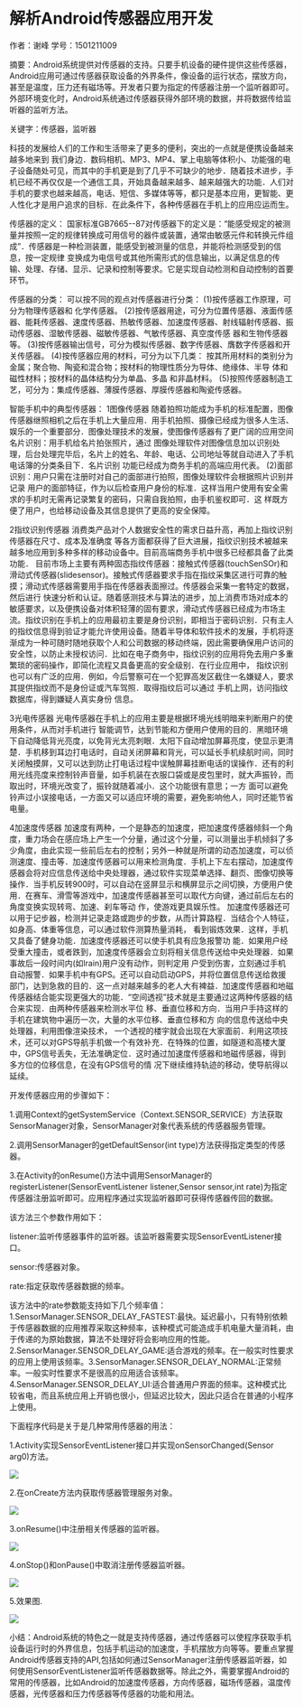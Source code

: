 # 解析Android传感器应用开发

作者：谢峰
学号：1501211009

摘要：Android系统提供对传感器的支持。只要手机设备的硬件提供这些传感器，Android应用可通过传感器获取设备的外界条件，像设备的运行状态，摆放方向，甚至是温度，压力还有磁场等。开发者只要为指定的传感器注册一个监听器即可。外部环境变化时，Android系统通过传感器获得外部环境的数据，并将数据传给监听器的监听方法。

关键字：传感器，监听器

科技的发展给人们的工作和生活带来了更多的便利，突出的一点就是便携设备越来越多地来到 我们身边．数码相机、MP3、MP4、掌上电脑等体积小、功能强的电子设备随处可见，而其中的手机更是到了几乎不可缺少的地步．随着技术进步，手 机已经不再仅仅是一个通信工具，开始具备越来越多、越来越强大的功能．人们对手机的要求也越来越高，电话、短信、多媒体等等，都只是基本应用，更智能、更人性化才是用户追求的目标．在此条件下，各种传感器在手机上的应用应运而生。

传感器的定义：
国家标准GB7665--87对传感器下的定义是：“能感受规定的被测量并按照一定的规律转换成可用信号的器件或装置，通常由敏感元件和转换元件组成”．传感器是一种检测装置，能感受到被测量的信息，并能将检测感受到的信息，按一定规律 变换成为电信号或其他所需形式的信息输出，以满足信息的传输、处理、存储、显示、记录和控制等要求。它是实现自动检测和自动控制的首要环节。

传感器的分类：
可以按不同的观点对传感器进行分类： (1)按传感器工作原理，可分为物理传感器和 化学传感器。
(2)按传感器用途，可分为位置传感器、液面传感器、能耗传感器、速度传感器、热敏传感器、加速度传感器、射线辐射传感器、振动传感器、湿敏传感器、磁敏传感器、气敏传感器、真空度传感 器和生物传感器等。 (3)按传感器输出信号，可分为模拟传感器、数字传感器、膺数字传感器和开关传感器。
(4)按传感器应用的材料，可分为以下几类： 按其所用材料的类别分为金属；聚合物、陶瓷和混合物；按材料的物理性质分为导体、绝缘体、半导 体和磁性材料；按材料的晶体结构分为单晶、多晶 和非晶材料。
(5)按照传感器制造工艺，可分为：集成传感器、薄膜传感器、厚膜传感器和陶瓷传感器。

智能手机中的典型传感器：
1图像传感器
随着拍照功能成为手机的标准配置，图像传感器继照相机之后在手机上大量应用．用手机拍照、摄像已经成为很多人生活、娱乐的一个重要部分．图像处理技术的发展，使图像传感器有了更广阔的应用空间名片识别：用手机给名片拍张照片，通过 图像处理软件对图像信息加以识别处理，后台处理完毕后，名片上的姓名、年龄、电话、公司地址等就自动进入了手机电话簿的分类条目下．名片识别 功能已经成为商务手机的高端应用代表。
(2)面部识别：用户只需在注册时对自己的面部进行拍照，图像处理软件会根据照片识别并记录 用户的面部特征，作为以后检查用户身份的标准．这样当用户使用有安全需求的手机时无需再记录繁复的密码，只需自我拍照，由手机鉴权即可．这 样既方便了用户，也给移动设备及其信息提供了更高的安全保障。

2指纹识别传感器
消费类产品对个人数据安全性的需求日益升高，再加上指纹识别传感器在尺寸、成本及准确度 等各方面都获得了巨大进展，指纹识别技术被越来越多地应用到多种多样的移动设备中。目前高端商务手机中很多已经都具备了此类功能．
目前市场上主要有两种固态指纹传感器：接触式传感器(touchSenSOr)和滑动式传感器(slidesensor)。接触式传感器要求手指在指纹采集区进行可靠的触摸；滑动式传感器需要用手指在传感器表面擦过。传感器会采集一套特定的数据，然后进行 快速分析和认证。随着感测技术与算法的进步，加上消费市场对成本的敏感要求，以及便携设备对体积轻薄的固有要求，滑动式传感器已经成为市场主流。指纹识别在手机上的应用最初主要是身份识别，即相当于密码识别．只有主人的指纹信息得到验证才能允许使用设备。随着半导体和软件技术的发展，手机将逐渐成为一种可随时随地获取个人和公司数据的移动终端，因此需要确保用户访问的安全性，以防止未授权访问．比如在电子商务中，指纹识别的应用将免去用户多重繁琐的密码操作，即简化流程又具备更高的安全级别．在行业应用中， 指纹识别也可以有广泛的应用．例如，今后警察可在一个犯罪高发区截住一名嫌疑人，要求其提供指纹而不是身份证或汽车驾照．取得指纹后可以通过 手机上网，访问指纹数据库，得到嫌疑人真实身份 信息。

3光电传感器
光电传感器在手机上的应用主要是根据环境光线明暗来判断用户的使用条件，从而对手机进行 智能调节，达到节能和方便用户使用的目的．黑暗环境下自动降低背光亮度，以免背光太亮刺眼．太阳下自动增加屏幕亮度，使显示更清楚．手机移到耳边打电话时，自动关闭屏幕和背光，可以延长手机续航时间，同时关闭触摸屏，又可以达到防止打电话过程中误触屏幕挂断电话的误操作．还有的利用光线亮度来控制铃声音量，如手机装在衣服口袋或是皮包里时，就大声振铃，而取出时，环境光改变了，振铃就随着减小．这个功能很有意思；一方 面可以避免铃声过小误接电话，一方面又可以适应环境的需要，避免影响他人，同时还能节省电量。

4加速度传感器
加速度有两种，一个是静态的加速度，把加速度传感器倾斜一个角度，重力场会在感应场上产生一个分量，通过这个分量，可以测量出手机倾斜了多少角度，由此实现一些前后左右的控制；另外一种就是所谓的动态加速度，可以侦测速度、撞击等．加速度传感器可以用来检测角度．手机上下左右摆动，加速度传感器会将对应信息传送给中央处理器，通过软件实现菜单选择、翻页、图像切换等 操作．当手机反转900时，可以自动在竖屏显示和横屏显示之间切换，方便用户使用．在赛车、滑雪等游戏中，加速度传感器甚至可以取代方向键，通过前后左右的角度变换实现转弯、加速、刹车等动 作，使游戏更具娱乐性。
加速度传感器还可以用于记步器，检测并记录走路或跑步的步数，从而计算路程．当结合个人特征， 如身高、体重等信息，可以通过软件测算热量消耗， 看到锻炼效果．这样，手机又具备了健身功能．加速度传感器还可以使手机具有应急报警功 能．如果用户经受重大撞击，或者跌到，加速度传感器会立刻将相关信息传送给中央处理器．如果事故后一段时间内(如lrain)用户没有动作，则判定用 户受到伤害，立刻通过手机自动报警．如果手机中有GPS。还可以自动启动GPS，并将位置信息传送给救援部门，达到急救的目的．这一点对越来越多的老人大有裨益．加速度传感器和地磁传感器结合能实现更强大的功能．“空间透视”技术就是主要通过这两种传感器的结合来实现．由两种传感器来检测水平位 移、垂直位移和方向．当用户手持这样的手机在建筑物中遍历一次，大量的水平位移、垂直位移和方 向的信息传送给中央处理器，利用图像渲染技术，
一个透视的楼宇就会出现在大家面前．利用这项技术，还可以对GPS导航手机做一个有效补充．在特殊的位置，如隧道和高楼大厦中，GPS信号丢失，无法准确定位．这时通过加速度传感器和地磁传感器，得到多方位的位移信息，在没有GPS信号的情 况下继续维持轨迹的移动，使导航得以延续。










开发传感器应用的步骤如下：

1.调用Context的getSystemService（Context.SENSOR_SERVICE）方法获取SensorManager对象，SensorManager对象代表系统的传感器服务管理。

2.调用SensorManager的getDefaultSensor(int type)方法获得指定类型的传感器。

3.在Activity的onResume()方法中调用SensorManager的registerListener(SensorEventListener listener,Sensor sensor,int rate)为指定传感器注册监听即可。应用程序通过实现监听器即可获得传感器传回的数据。

该方法三个参数作用如下：

listener:监听传感器事件的监听器。该监听器需要实现SensorEventListener接口。

sensor:传感器对象。

rate:指定获取传感器数据的频率。

该方法中的rate参数能支持如下几个频率值：1.SensorManager.SENSOR_DELAY_FASTEST:最快。延迟最小，只有特别依赖于传感器数据的应用推荐采取这种频率，该种模式可能造成手机电量大量消耗，由于传递的为原始数据，算法不处理好将会影响应用的性能。2.SensorManager.SENSOR_DELAY_GAME:适合游戏的频率。在一般实时性要求的应用上使用该频率。3.SensorManager.SENSOR_DELAY_NORMAL:正常频率。一般实时性要求不是很高的应用适合该频率。4.SensorManager.SENSOR_DELAY_UI:适合普通用户界面的频率。这种模式比较省电，而且系统应用上开销也很小，但延迟比较大，因此只适合在普通的小程序上使用。

下面程序代码是关于是几种常用传感器的用法：


1.Activity实现SensorEventListener接口并实现onSensorChanged(Sensor arg0)方法。

![](技术文章1.png)

2.在onCreate方法内获取传感器管理服务对象。

![](技术文章2.png)

3.onResume()中注册相关传感器的监听器。

![](技术文章3.png)

4.onStop()和onPause()中取消注册传感器监听器。

![](技术文章4.png)

5.效果图.

![](技术文章5.png)

小结：Android系统的特色之一就是支持传感器，通过传感器可以使程序获取手机设备运行时的外界信息，包括手机运动的加速度，手机摆放方向等等。要重点掌握Android传感器支持的API,包括如何通过SensorManager注册传感器监听器，如何使用SensorEventListener监听传感器数据等。除此之外，需要掌握Android的常用的传感器，比如Android的加速度传感器，方向传感器，磁场传感器，温度传感器，光传感器和压力传感器等传感器的功能和用法。
